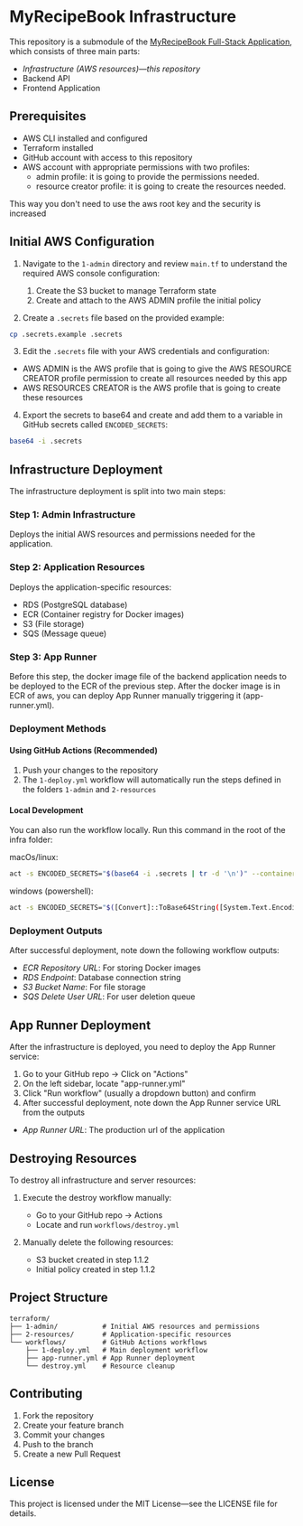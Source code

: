 # MyRecipeBook Infrastructure

This repository is a submodule of the [MyRecipeBook Full-Stack Application](https://github.com/damasceno-dev/myRecipeBook), 
which consists of three main parts:
- _Infrastructure (AWS resources)—this repository_
- Backend API
- Frontend Application

## Prerequisites

- AWS CLI installed and configured
- Terraform installed
- GitHub account with access to this repository
- AWS account with appropriate permissions with two profiles:
   * admin profile: it is going to provide the permissions needed.
   * resource creator profile: it is going to create the resources needed.
  
This way you don't need to use the aws root key and the security is increased

## Initial AWS Configuration

1. Navigate to the `1-admin` directory and review `main.tf` to understand the required AWS console configuration:
   1. Create the S3 bucket to manage Terraform state
   2. Create and attach to the AWS ADMIN profile the initial policy

2. Create a `.secrets` file based on the provided example:
```bash
cp .secrets.example .secrets
```

3. Edit the `.secrets` file with your AWS credentials and configuration:

* AWS ADMIN is the AWS profile that is going to give the AWS RESOURCE CREATOR profile permission to create all resources needed by this app
* AWS RESOURCES CREATOR is the AWS profile that is going to create these resources

4. Export the secrets to base64 and create and add them to a variable in GitHub secrets called `ENCODED_SECRETS`:

```bash
base64 -i .secrets
```

## Infrastructure Deployment

The infrastructure deployment is split into two main steps:

### Step 1: Admin Infrastructure
Deploys the initial AWS resources and permissions needed for the application.

### Step 2: Application Resources
Deploys the application-specific resources:
- RDS (PostgreSQL database)
- ECR (Container registry for Docker images)
- S3 (File storage)
- SQS (Message queue)

### Step 3: App Runner
Before this step, the docker image file of the backend application needs to be deployed to the ECR of the previous step.
After the docker image is in ECR of aws, you can deploy App Runner manually triggering it (app-runner.yml).

### Deployment Methods

#### Using GitHub Actions (Recommended)
1. Push your changes to the repository
2. The `1-deploy.yml` workflow will automatically run the steps defined in the folders `1-admin` and `2-resources`

#### Local Development
You can also run the workflow locally. Run this command in the root of the infra folder:

macOs/linux:
```bash
act -s ENCODED_SECRETS="$(base64 -i .secrets | tr -d '\n')" --container-architecture linux/amd64
```

windows (powershell):
```bash
act -s ENCODED_SECRETS="$([Convert]::ToBase64String([System.Text.Encoding]::UTF8.GetBytes((Get-Content -Raw .secrets))))" --container-architecture linux/amd64
```

### Deployment Outputs

After successful deployment, note down the following workflow outputs:
- *ECR Repository URL*: For storing Docker images
- *RDS Endpoint*: Database connection string
- *S3 Bucket Name*: For file storage
- *SQS Delete User URL*: For user deletion queue

## App Runner Deployment

After the infrastructure is deployed, you need to deploy the App Runner service:

1. Go to your GitHub repo → Click on "Actions"
2. On the left sidebar, locate "app-runner.yml"
3. Click "Run workflow" (usually a dropdown button) and confirm
4. After successful deployment, note down the App Runner service URL from the outputs

- *App Runner URL*: The production url of the application

## Destroying Resources

To destroy all infrastructure and server resources:

1. Execute the destroy workflow manually:
   - Go to your GitHub repo → Actions
   - Locate and run `workflows/destroy.yml`

2. Manually delete the following resources:
   - S3 bucket created in step 1.1.2
   - Initial policy created in step 1.1.2

## Project Structure

```
terraform/
├── 1-admin/           # Initial AWS resources and permissions
├── 2-resources/       # Application-specific resources
└── workflows/         # GitHub Actions workflows
    ├── 1-deploy.yml   # Main deployment workflow
    ├── app-runner.yml # App Runner deployment
    └── destroy.yml    # Resource cleanup
```

## Contributing

1. Fork the repository
2. Create your feature branch
3. Commit your changes
4. Push to the branch
5. Create a new Pull Request

## License

This project is licensed under the MIT License—see the LICENSE file for details. 